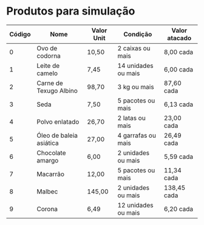# Produtos para simulação

| Código  | Nome                      | Valor Unit  | Condição            | Valor atacado |
| ------- | --------------------------| ----------- | ------------------- | ------------- |
| 0       | Ovo de codorna            | 10,50       | 2 caixas ou mais    | 8,00 cada     |
| 1       | Leite de camelo           | 7,45        | 14 unidades ou mais | 6,00 cada     |
| 2       | Carne de Texugo Albino    | 98,70       | 3 kg ou mais        | 87,60 cada    |
| 3       | Seda                      | 7,50        | 5 pacotes ou mais   | 6,13 cada     |
| 4       | Polvo enlatado            | 26,70       | 2 latas ou mais     | 23,00 cada    |
| 5       | Óleo de baleia asiática   | 27,00       | 4 garrafas ou mais  | 26,49 cada    |
| 6       | Chocolate amargo          | 6,00        | 2 unidades ou mais  | 5,59 cada     | 
| 7       | Macarrão                  | 12,00       | 5 pacotes ou mais   | 11,34 cada    |
| 8       | Malbec                    | 145,00      | 2 unidades ou mais  | 138,45 cada   |
| 9       | Corona                    | 6,49        | 12 unidades ou mais | 6,20 cada     |
